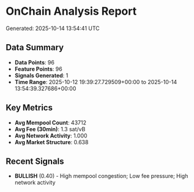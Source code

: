 # OnChain Analysis Report
Generated: 2025-10-14 13:54:41 UTC

## Data Summary
- **Data Points**: 96
- **Feature Points**: 96
- **Signals Generated**: 1
- **Time Range**: 2025-10-12 19:39:27.729509+00:00 to 2025-10-14 13:54:39.327686+00:00

## Key Metrics
- **Avg Mempool Count**: 43712
- **Avg Fee (30min)**: 1.3 sat/vB
- **Avg Network Activity**: 1.000
- **Avg Market Structure**: 0.638

## Recent Signals
- **BULLISH** (0.40) - High mempool congestion; Low fee pressure; High network activity
